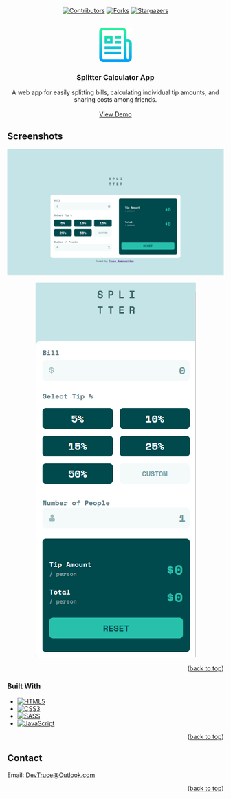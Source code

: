 <a id="readme-top"></a>

<div align="center">

[![Contributors][contributors-icon]][contributors-link]
[![Forks][forks-icon]][forks-link]
[![Stargazers][stars-icon]][stars-link]

</div>

<!-- PROJECT LOGO -->
<br />
<div align="center">
  <a href="https://github.com/DevTruce/splitter-app">
    <img src="src/imgs/logo.png" alt="Logo" width="80" height="80">
  </a>

<h3 align="center">Splitter Calculator App</h3>

  <p align="center">
    A web app for easily splitting bills, calculating individual tip amounts, and sharing costs among friends.
    <br />
    <br />
    <a href="https://devtruce.github.io/splitter-app/" target="_blank">View Demo</a>
  </p>
</div>

<!-- ABOUT THE PROJECT -->

## Screenshots

[![Splitter Desktop App][product-screenshot1]](product-link)

<p align="center">
  <img src="src/imgs/mobile.png" />
</p>

<p align="right">(<a href="#readme-top">back to top</a>)</p>

### Built With

- [![HTML5][html5-icon]][html5-link]
- [![CSS3][css3-icon]][css3-link]
- [![SASS][sass-icon]][sass-link]
- [![JavaScript][JavaScript-icon]][JavaScript-link]

<p align="right">(<a href="#readme-top">back to top</a>)</p>

<!-- CONTACT -->

## Contact

Email: [DevTruce@Outlook.com]()

<p align="right">(<a href="#readme-top">back to top</a>)</p>

<!-- #### MARKDOWN LINKS & IMAGES #### -->

<!-- ## GitHub ##-->
<!-- links -->

[contributors-link]: https://github.com/DevTruce/splitter-app/graphs/contributors
[forks-link]: https://github.com/DevTruce/splitter-app/network/members
[stars-link]: https://github.com/DevTruce/splitter-app/stargazers

<!-- icons -->

[contributors-icon]: https://img.shields.io/github/contributors/DevTruce/splitter-app.svg?style=for-the-badge
[forks-icon]: https://img.shields.io/github/forks/DevTruce/splitter-app.svg?style=for-the-badge
[stars-icon]: https://img.shields.io/github/stars/DevTruce/splitter-app.svg?style=for-the-badge

<!-- ## Project ## -->

[product-screenshot1]: src/imgs/desktop.png
[product-screenshot2]: src/imgs/mobile.png
[product-link]: https://devtruce.github.io/splitter-app/

<!-- ## Tech & Tools ## -->
<!-- links -->

[html5-link]: https://html-icon/
[css3-link]: https://css3-icon/
[sass-link]: https://sass-lang.com/
[javascript-link]: https://www.javascript-icon/

<!-- icons -->

[html5-icon]: https://img.shields.io/badge/HTML5-orange?style=for-the-badge&logo=html5&logoColor=white
[css3-icon]: https://img.shields.io/badge/CSS3-blue?style=for-the-badge&logo=CSS3&logoColor=white
[sass-icon]: https://img.shields.io/badge/SASS-AA77FF?style=for-the-badge&logo=SASS&logoColor=white
[javascript-icon]: https://img.shields.io/badge/Javascript-FCE22A?style=for-the-badge&logo=javascript&logoColor=black
